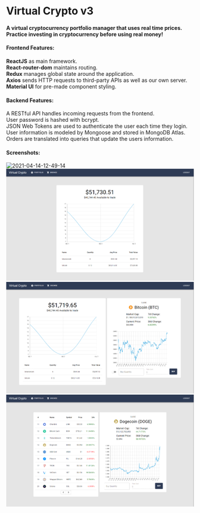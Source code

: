 # Virtual Crypto v3

#### A virtual cryptocurrency portfolio manager that uses real time prices. Practice investing in cryptocurrency before using real money!

#### Frontend Features:
**ReactJS** as main framework.<br />
**React-router-dom** maintains routing.<br />
**Redux** manages global state around the application.<br />
**Axios** sends HTTP requests to third-party APIs as well as our own server.<br />
**Material UI** for pre-made component styling.<br />

#### Backend Features:
A RESTful API handles incoming requests from the frontend.<br />
User password is hashed with bcrypt.<br />
JSON Web Tokens are used to authenticate the user each time they login.<br />
User information is modeled by Mongoose and stored in MongoDB Atlas.<br />
Orders are translated into queries that update the users information.<br />

#### Screenshots:
![2021-04-14-12-49-14](https://user-images.githubusercontent.com/51012924/114771116-0ea35980-9d21-11eb-953f-db9fee5381a5.gif)
![Alt text](screenshots/1.PNG)
![Alt text](screenshots/2.PNG)
![Alt text](screenshots/3.PNG)
